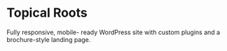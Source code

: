 Topical Roots
===

Fully responsive, mobile- ready WordPress site with custom plugins and a brochure-style landing page.
